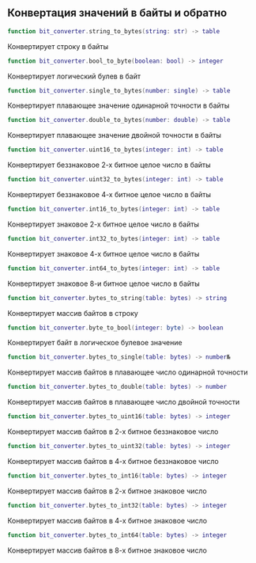 ## Конвертация значений в байты и обратно

```lua
function bit_converter.string_to_bytes(string: str) -> table
```
Конвертирует строку в байты

```lua
function bit_converter.bool_to_byte(boolean: bool) -> integer
```
Конвертирует логический булев в байт

```lua
function bit_converter.single_to_bytes(number: single) -> table
```
Конвертирует плавающее значение одинарной точности в байты

```lua
function bit_converter.double_to_bytes(number: double) -> table
```
Конвертирует плавающее значение двойной точности в байты

```lua
function bit_converter.uint16_to_bytes(integer: int) -> table
```
Конвертирует беззнаковое 2-х битное целое число в байты

```lua
function bit_converter.uint32_to_bytes(integer: int) -> table
```
Конвертирует беззнаковое 4-х битное целое число в байты

```lua
function bit_converter.int16_to_bytes(integer: int) -> table
```
Конвертирует знаковое 2-х битное целое число в байты

```lua
function bit_converter.int32_to_bytes(integer: int) -> table
```
Конвертирует знаковое 4-х битное целое число в байты

```lua
function bit_converter.int64_to_bytes(integer: int) -> table
```
Конвертирует знаковое 8-и битное целое число в байты

```lua
function bit_converter.bytes_to_string(table: bytes) -> string
```
Конвертирует массив байтов в строку

```lua
function bit_converter.byte_to_bool(integer: byte) -> boolean
```
Конвертирует байт в логическое булевое значение

```lua
function bit_converter.bytes_to_single(table: bytes) -> number№
```
Конвертирует массив байтов в плавающее число одинарной точности

```lua
function bit_converter.bytes_to_double(table: bytes) -> number
```
Конвертирует массив байтов в плавающее число двойной точности

```lua
function bit_converter.bytes_to_uint16(table: bytes) -> integer
```
Конвертирует массив байтов в 2-х битное беззнаковое число

```lua
function bit_converter.bytes_to_uint32(table: bytes) -> integer
```
Конвертирует массив байтов в 4-х битное беззнаковое число

```lua
function bit_converter.bytes_to_int16(table: bytes) -> integer
```
Конвертирует массив байтов в 2-х битное знаковое число

```lua
function bit_converter.bytes_to_int32(table: bytes) -> integer
```
Конвертирует массив байтов в 4-х битное знаковое число

```lua
function bit_converter.bytes_to_int64(table: bytes) -> integer
```
Конвертирует массив байтов в 8-х битное знаковое число